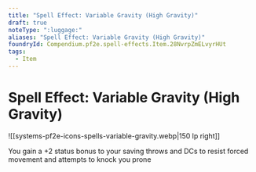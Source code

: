 ```yaml
---
title: "Spell Effect: Variable Gravity (High Gravity)"
draft: true
noteType: ":luggage:"
aliases: "Spell Effect: Variable Gravity (High Gravity)"
foundryId: Compendium.pf2e.spell-effects.Item.28NvrpZmELvyrHUt
tags:
  - Item
---
```


# Spell Effect: Variable Gravity (High Gravity)
![[systems-pf2e-icons-spells-variable-gravity.webp|150 lp right]]

You gain a +2 status bonus to your saving throws and DCs to resist forced movement and attempts to knock you prone
